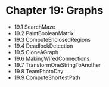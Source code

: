 # Chapter 19: Graphs

* 19.1 SearchMaze
* 19.2 PaintBooleanMatrix
* 19.3 ComputeEnclosedRegions
* 19.4 DeadlockDetection
* 19.5 CloneAGraph
* 19.6 MakingWiredConnections
* 19.7 TransformOneStringToAnother
* 19.8 TeamPhotoDay
* 19.9 ComputeShortestPath